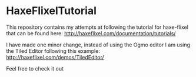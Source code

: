 # HaxeFlixelTutorial

This repository contains my attempts at following the tutorial for haxe-flixel that can be found here:
http://haxeflixel.com/documentation/tutorials/

I have made one minor change, instead of using the Ogmo editor I am using the Tiled Editor following this example:
http://haxeflixel.com/demos/TiledEditor/

Feel free to check it out
